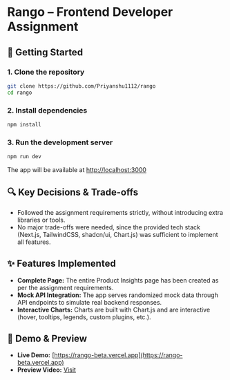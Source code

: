 # Rango – Frontend Developer Assignment

## 🚀 Getting Started

### 1. Clone the repository
```bash
git clone https://github.com/Priyanshu1112/rango
cd rango
```
### 2. Install dependencies
```bash
npm install
```
### 3. Run the development server
```bash
npm run dev
```
The app will be available at [http://localhost:3000](http://localhost:3000)

## 🔍 Key Decisions & Trade-offs

- Followed the assignment requirements strictly, without introducing extra libraries or tools.  
- No major trade-offs were needed, since the provided tech stack (Next.js, TailwindCSS, shadcn/ui, Chart.js) was sufficient to implement all features.  

## ✨ Features Implemented

- **Complete Page:** The entire Product Insights page has been created as per the assignment requirements.  
- **Mock API Integration:** The app serves randomized mock data through API endpoints to simulate real backend responses.  
- **Interactive Charts:** Charts are built with Chart.js and are interactive (hover, tooltips, legends, custom plugins, etc.).  

## 🎥 Demo & Preview
- **Live Demo:** [https://rango-beta.vercel.app](https://rango-beta.vercel.app)
- **Preview Video:** [Visit](https://drive.google.com/file/d/11GD_EVsuXYXqGSny3EydECwc4kcQfgv7/view?usp=sharing)
